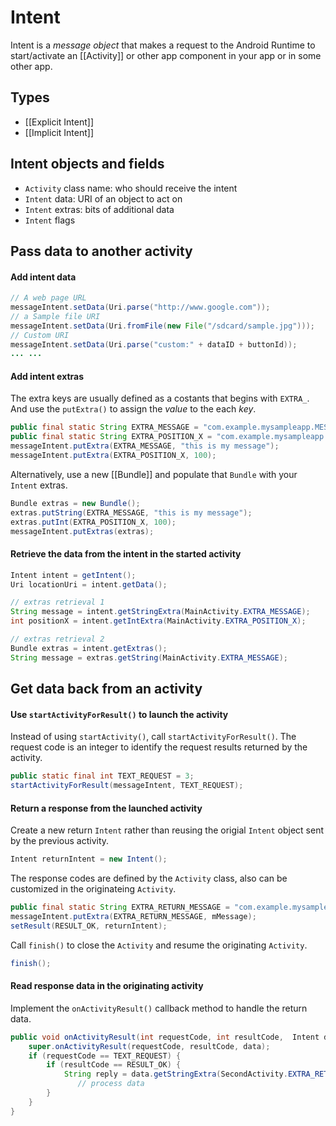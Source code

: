 # Intent

Intent is a *message object* that makes a request to the Android Runtime to start/activate an [[Activity]] or other app component in your app or in some other app.



## Types
+ [[Explicit Intent]]
+ [[Implicit Intent]]



## Intent objects and fields
+ `Activity` class name: who should receive the intent
+ `Intent` data: URI of an object to act on
+ `Intent` extras: bits of additional data
+ `Intent` flags



## Pass data to another activity

#### Add intent data
```java
// A web page URL
messageIntent.setData(Uri.parse("http://www.google.com")); 
// a Sample file URI
messageIntent.setData(Uri.fromFile(new File("/sdcard/sample.jpg")));
// Custom URI 
messageIntent.setData(Uri.parse("custom:" + dataID + buttonId));
... ...
```

#### Add intent extras

The extra keys are usually defined as a costants that begins with `EXTRA_`. And use the `putExtra()` to assign the *value* to the each *key*.
```java
public final static String EXTRA_MESSAGE = "com.example.mysampleapp.MESSAGE";
public final static String EXTRA_POSITION_X = "com.example.mysampleapp.X";
messageIntent.putExtra(EXTRA_MESSAGE, "this is my message");
messageIntent.putExtra(EXTRA_POSITION_X, 100);
```

Alternatively, use a new [[Bundle]] and populate that `Bundle` with your `Intent` extras.
```java
Bundle extras = new Bundle();
extras.putString(EXTRA_MESSAGE, "this is my message");
extras.putInt(EXTRA_POSITION_X, 100);
messageIntent.putExtras(extras);
```

#### Retrieve the data from the intent in the started activity

```java
Intent intent = getIntent();
Uri locationUri = intent.getData();

// extras retrieval 1
String message = intent.getStringExtra(MainActivity.EXTRA_MESSAGE); 
int positionX = intent.getIntExtra(MainActivity.EXTRA_POSITION_X);

// extras retrieval 2
Bundle extras = intent.getExtras();
String message = extras.getString(MainActivity.EXTRA_MESSAGE);
```



## Get data back from an activity

#### Use `startActivityForResult()` to launch the activity

Instead of using `startActivity()`, call `startActivityForResult()`. The request code is an integer to identify the request results returned by the activity.
```java
public static final int TEXT_REQUEST = 3;
startActivityForResult(messageIntent, TEXT_REQUEST);
```

#### Return a response from the launched activity

Create a new return `Intent` rather than reusing the origial `Intent` object sent by the previous activity.
```java
Intent returnIntent = new Intent();
```

The response codes are defined by the `Activity` class, also can be customized in the originateing `Activity`.
```java
public final static String EXTRA_RETURN_MESSAGE = "com.example.mysampleapp.RETURN_MESSAGE";
messageIntent.putExtra(EXTRA_RETURN_MESSAGE, mMessage);
setResult(RESULT_OK, returnIntent);
```

Call `finish()` to close the `Activity` and resume the originating `Activity`.
```java
finish();
```

#### Read response data in the originating activity

Implement the `onActivityResult()` callback method to handle the return data.
```java
public void onActivityResult(int requestCode, int resultCode,  Intent data) {
    super.onActivityResult(requestCode, resultCode, data);
    if (requestCode == TEXT_REQUEST) {
        if (resultCode == RESULT_OK) {
            String reply = data.getStringExtra(SecondActivity.EXTRA_RETURN_MESSAGE);
               // process data
        }
    }
}
```


